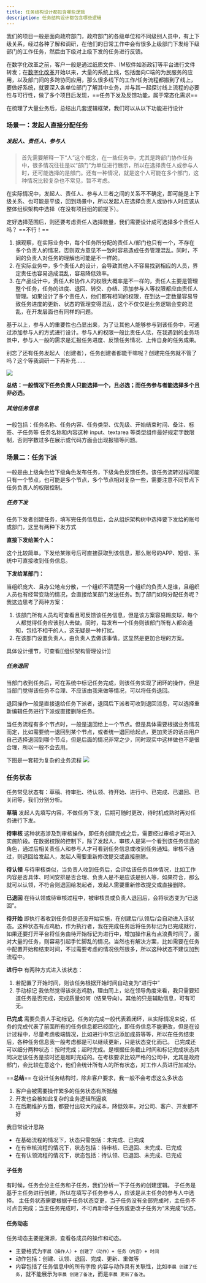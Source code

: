 ```yaml
---
title: 任务结构设计都包含哪些逻辑
description: 任务结构设计都包含哪些逻辑
---
```


我们的项目一般是面向政府部门，政府部门的各级单位和不同级别人员中，有上下级关系，经过各种了解和调研，在他们的日常工作中会有很多上级部门下发给下级部门的工作任务，然后由下级对上级下发的任务进行反馈。

在数字化改革之前，客户一般是通过纸质文件、IM软件如浙政钉等平台进行文件转发；在[数字化改革](https://www.gov.cn/xinwen/2022-01/08/content_5667128.htm)开始以来，大量的系统上线，包括面向C端的为民服务的应用，以及部门间的多跨协同应用，那么很多线下的工作/任务流程都搬到了线上，要做好系统，就要深入各单位部门了解其中业务，并与其一起探讨线上流程的必要性与可行性，做了多个项目后发现，==任务下发及反馈功能，属于常态化需求==

在梳理了大量业务后，总结出几套逻辑框架，我们可以从以下功能进行设计

### 场景一：发起人直接分配任务

##### 发起人、责任人、参与人

> 首先需要解释一下“人”这个概念，在一些任务中，尤其是跨部门协作任务中，很多情况往往是以“部门”为单位进行展示，所以在选择责任人或参与人时，还可能选择的是部门。还有一种情况，就是这个人可能在多个部门，这种情况比较复杂也不常见，暂不考虑。

在实际情况中，发起人、责任人、参与人三者之间的关系不不确定，即可能是上下级关系、也可能是平级，回到场景中，所以发起人在选择负责人或协作人时应该从整体组织架构中选择（在没有项目组的前提下）。

定好选择范围后，则还要考虑责任人选择数量，我们需要设计成可选择多个责任人吗？
==不行！==
1. 据观察，在实际业务中，每个任务所分配的责任人/部门也只有一个，不存在多个负责人的情况，否则双方意见不一致时容易造成任务管理混乱。同时，不同的负责人对任务的理解也可能是不一样的。
2. 在实际业务中，多个责任人的设计，会导致其他人不容易找到相应的人员，界定责任也容易造成混乱，容易降低效率。
3. 在产品设计中，责任人和协作人的权限大概率是不一样的，责任人主要是管理整个任务，任务的进度、退回、转交、办结、添加参与人等权限都应由责任人管理。如果设计了多个责任人，他们都有相同的权限，在到达一定数量容易导致任务进度的更新、状态的管理变得混乱，这个不仅仅是业务逻辑会变的混乱，在开发层面也有同样的问题。

基于以上，参与人的重要性也凸显出来，为了让其他人能够参与到该任务中，可通过添加参与人的方式进行设计。参与人的权限一般比责任人低，在我遇到的业务场景中，参与人一般的需求是汇报任务进度、反馈任务情况、上传自身的任务成果。

别忘了还有任务发起人（创建者），任务创建者都能干嘛呢？创建完任务就不管了吗？这个等我调研一下再补充......

![](https://s2.loli.net/2023/10/21/ehxHDrTFZSjO2Ii.png)

**总结：一般情况下任务负责人只能选择一个，且必选；而任务参与者能选择多个且非必选。**

##### 其他任务信息
一般包括：任务名称、任务内容、任务类型、优先级、开始结束时间、备注、标签、子任务等
任务名称和内容这种 input、textarea 等类型组件最好规定字数限制，否则字数过多在展示或代码方面会出现报错等问题。


### 场景二：任务下派
一般是由上级角色给下级角色发布任务，下级角色反馈任务。该任务流转过程可能只有一个节点，也可能是多个节点，多个节点相对复杂一些，需要注意不同节点下任务负责人的权限控制。

##### 任务下发
任务下发者创建任务，填写完任务信息后，会从组织架构树中选择要下发给的账号或部门，这里有两种下发方式

**直接下发给某个人：**

这个比较简单，下发给某账号后可直接获取到该信息，那么账号的APP、短信、系统中可直接收到任务信息。

**下发给某部门：**

当组织庞大、且办公地点分散，一个组织不清楚另一个组织的负责人是谁，且组织人员也有经常变动的情况，会直接给某部门发送任务。到了部门如何分配任务呢？我这边思考了两种方案：
1. 该部门所有人员均可查看且可反馈该任务信息，但是该方案容易踢皮球，每个人都觉得任务应该别人去做。同时，每发布一个任务则该部门所有人都会通知，包括不相干的人，这无疑是一种打扰。
2. 在该部门设置负责人，由负责人去做该事情。这显然是更加合理的方案。

具体设计细节，可查看[[组织架构管理设计]]

##### 任务退回
当部门收到任务后，可在系统中标记任务完成，则该任务实现了闭环的操作，但是当部门觉得该任务不合理、不应该由我来做等情况，可以将任务退回。

退回操作一般是直接退给任务下派者，退回后下派者可收到退回消息，可以选择重新编辑任务进行下派或直接删除任务。

当任务流程有多个节点时，一般是退回给上一个节点。但是具体需要根据业务情况而定，比如需要统一退回到某个节点，或者统一退回给起点，更加灵活的话由用户自己选择退回到哪个节点，但是后面的情况非常之少，同时现实中这样做也不是很合理，所以一般不会去用。

下图是一套较为复杂的业务流程
![](https://ts1.cn.mm.bing.net/th/id/R-C.a48069ebe898983d58784ae98e2a2bb0?rik=AG9xEZezicz%2fcA&riu=http%3a%2f%2fimage.guayunfan.com%2fattached%2fimage%2f20200217%2f127725%2ff2878d9a-278b-47fa-a623-19461ff50a8a.jpg&ehk=7pvbDBd6CFojz6Xo3uuPYQJsST1ezQn9%2boTUBH4Uz%2fE%3d&risl=&pid=ImgRaw&r=0)
### 任务状态

任务常见状态有：草稿、待审批、待认领、待开始、进行中、已完成、已退回、已关闭等，我们分别分析。

**草稿**
发起人先填写内容，不做任务下发，后期可随时更改，待时机成熟时再对任务进行下发。

**待审核**
这种状态涉及到审核操作，即任务创建完成之后，需要经过审核才可进入实施阶段。在数据权限的控制下，除了发起人，审核人是第一个看到该任务信息的角色，通过后相关责任人和参与人才可看到任务信息或收到任务通知。审核不通过，则退回给发起人，发起人需要重新修改提交或直接删除。

**待认领**
与待审核类似，当负责人收到任务后，会评估该任务具体情况，比如工作内容是否具体、时间安排是否合理、负责人是不是应该是别人等，如果符合，那么就可以认领，不符合则退回给发起者，发起人需要重新修改提交或直接删除。

**已退回**
在待认领或待审核过程中，被审核员或负责人退回后，会将状态变为“已退回”。

**待开始**
即执行者收到任务但是还没开始实施，在创建后/认领后/会自动进入该状态。这种状态有点鸡肋，作为执行者，我在完成任务后将任务标记为已完成就行，如果还要打开平台将任务由待开始标记为进行中，增加操作且有点浪费时间了，面对大量的任务，则容易引起手忙脚乱的情况。当然也有解决方案，比如需要在任务中配置开始和结束时间，不过需要考虑的情况依然很多，所以这种状态不建议加到流程中。

**进行中**
有两种方式进入该状态：
1. 若配置了开始时间，则该任务根据开始时间自动变为“进行中”
2. 手动标记
我依然觉得该状态鸡肋，理由同上，站在领导角度来看，我只需要知道任务是否完成，完成质量如何（结果导向）。其他的只是辅助信息，可有可无。

**已完成**
需要负责人手动标记。任务的完成一般代表着闭环，从实际情况来说，任务的完成代表了前面所有的任务信息都已经固化，即任务信息不能更改，但是在设计过程中，尽量考虑极端情况，比如进行中忘记添加成员等等，所以在任务结束后，各种任务信息我一般考虑都是可以继续更新，只是状态变化而已。
已完成还可以细分两种状态：按时完成；超时完成。是根据任务截止时间和标记完成状态共同决定该任务是按时还是超时完成的。在考核要求比较严格的公司中，尤其是政府部门，会比较在意这个，他们会统计所有人的所有状态，对工作人员进行加减分。

==**总结**==
在设计任务结构时，除非客户要求，我一般不会考虑这么多状态
1. 客户会被需要操作繁多的任务状态有所抵触
2. 开发也会被如此复杂的业务逻辑所逼疯
3. 在后期维护方面，都要付出较大的成本，降低效率，对公司、客户、开发都不好

我日常设计思路
- 在基础流程的情况下，状态只需包括：未完成、已完成
- 在有审核流程的情况下，状态包括：待审核、已退回、未完成、已完成
- 在有认领流程的情况下，状态包括：待认领、已退回、未完成、已完成

#### 子任务

有时候，任务会分主任务和子任务，我们分析一下子任务的创建逻辑。
子任务是基于主任务进行创建，所以在填写子任务参与人，应该是从主任务的参与人中选择。
主任务状态需要根据子任务状态变更，当子任务没有全部完成时，主任务不可点击完成；当主任务完成时，不可再新增子任务或更改子任务为“未完成”状态。

#### 任务动态

任务动态主要是溯源，查看各成员的操作和动态。
- 主要格式为`李晨（操作人）+ 创建了（动作）+ 任务（内容）+ 时间`
- 动作包括：创建、认领、退回、完成、更新、重做等
- 内容包括了任务信息中的所有字段
内容与动作具有关联性，比如`李晨 创建了任务`，就不能展示为`李晨 创建了备注`，而是`李晨 更新了备注`。